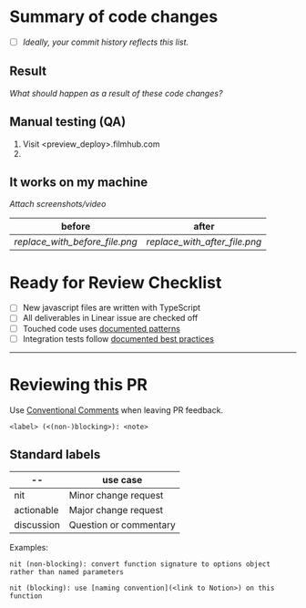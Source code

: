 # Summary of code changes
- [ ] _Ideally, your commit history reflects this list._

## Result
_What should happen as a result of these code changes?_

## Manual testing (QA)
1. Visit <preview_deploy>.filmhub.com
2. 

## It works on my machine
_Attach screenshots/video_

|before|after|
|--|--|
|_replace_with_before_file.png_|_replace_with_after_file.png_|

# Ready for Review Checklist
- [ ] New javascript files are written with TypeScript
- [ ] All deliverables in Linear issue are checked off
- [ ] Touched code uses [documented patterns](https://www.notion.so/filmhub/Code-patterns-style-guide-944c3fa9d8f04035a298ad5684cea007?pvs=4)
- [ ] Integration tests follow [documented best practices](https://www.notion.so/filmhub/Testing-Best-Practices-c9d1a43b5fea4c6c94465728e18ba35c?pvs=4)

---

# Reviewing this PR
Use [Conventional Comments](https://conventionalcomments.org/) when leaving PR feedback.

`<label> (<(non-)blocking>): <note>`

## Standard labels
|--|use case|
|--|--|
|nit|Minor change request|
|actionable|Major change request|
|discussion|Question or commentary|

Examples:

`nit (non-blocking): convert function signature to options object rather than named parameters`

`nit (blocking): use [naming convention](<link to Notion>) on this function`
